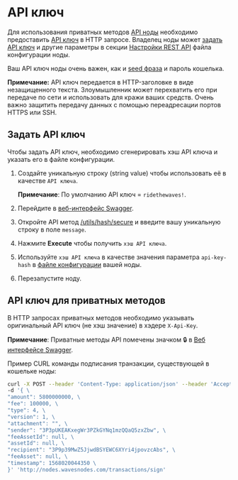 
# API ключ

Для использования приватных методов [API ноды](/ru/waves-node/node-api/) необходимо предоставить [API ключ](https://en.wikipedia.org/wiki/Application_programming_interface_key) в HTTP запросе. Владелец ноды может [задать API ключ](#задать-api-ключ) и другие параметры в секции [Настройки REST API](/ru/waves-node/node-configuration#настройки-rest-api) файла конфигурации ноды.

Ваш API ключ ноды очень важен, как и [seed фраза](/ru/blockchain/glossary#secret-phrase) и пароль кошелька.

**Примечание:** API ключ передается в HTTP-заголовке в виде незащищенного текста. Злоумышленник может перехватить его при передаче по сети и использовать для кражи ваших средств. Очень важно защитить передачу данных с помощью переадресации портов HTTPS или SSH.

## Задать API ключ

Чтобы задать API ключ, необходимо сгенерировать хэш API ключа и указать его в файле конфигурации.

1. Создайте уникальную строку (string value) чтобы использовать её в качестве `API ключа`.

    **Примечание**: По умолчанию API ключ = `ridethewaves!`.

2. Перейдите в [веб-интерфейс Swagger](/ru/waves-node/node-api#веб-интерфейс-swagger).

3. Откройте API метод [/utils/hash/secure](https://nodes.wavesnodes.com/api-docs/index.html#!/utils/hashSecure_1) и введите вашу уникальную строку в поле `message`.

4. Нажмите **Execute** чтобы получить `хэш API ключа`.

5. Используйте `хэш API ключа` в качестве значения параметра `api-key-hash` в [файле конфигурации](/ru/waves-node/node-configuration) вашей ноды.

6. Перезапустите ноду.

## API ключ для приватных методов

В HTTP запросах приватных методов необходимо указывать оригинальный API ключ (не хэш значение) в хэдере `X-Api-Key`.

**Примечание**: Приватные методы API помечены значком :lock: в [Веб интерфейсе Swagger](/ru/waves-node/node-api#веб-интерфейс-swagger).

Пример CURL команды подписания транзакции, существующей в кошельке ноды:

```bash
curl -X POST --header 'Content-Type: application/json' --header 'Accept: application/json' --header 'X-API-Key: YOUR UNIQUE API KEY'
-d '{ \
"amount": 5800000000, \
"fee": 100000, \
"type": 4, \
"version": 1, \
"attachment": "", \
"sender": "3P3pUKEAKxegWr3PZkGYNq1mzQQaQ5zxZbw", \
"feeAssetId": null, \
"assetId": null, \
"recipient": "3P9p39MwZ5JjwdBSYEWC6XYri4jpovzcAbs", \
"feeAsset": null, \
"timestamp": 1568020044350 \
}' 'http://nodes.wavesnodes.com/transactions/sign'
```
